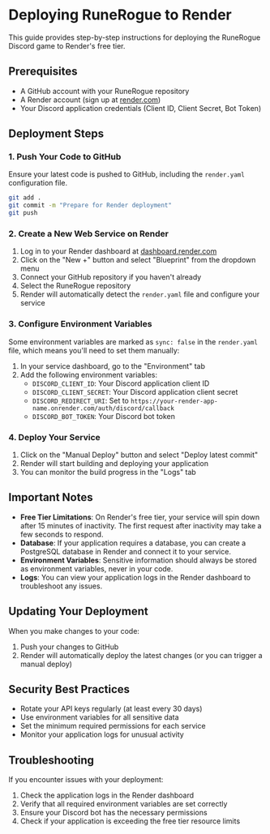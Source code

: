 # Deploying RuneRogue to Render

This guide provides step-by-step instructions for deploying the RuneRogue Discord game to Render's free tier.

## Prerequisites

- A GitHub account with your RuneRogue repository
- A Render account (sign up at [render.com](https://render.com))
- Your Discord application credentials (Client ID, Client Secret, Bot Token)

## Deployment Steps

### 1. Push Your Code to GitHub

Ensure your latest code is pushed to GitHub, including the `render.yaml` configuration file.

```bash
git add .
git commit -m "Prepare for Render deployment"
git push
```

### 2. Create a New Web Service on Render

1. Log in to your Render dashboard at [dashboard.render.com](https://dashboard.render.com)
2. Click on the "New +" button and select "Blueprint" from the dropdown menu
3. Connect your GitHub repository if you haven't already
4. Select the RuneRogue repository
5. Render will automatically detect the `render.yaml` file and configure your service

### 3. Configure Environment Variables

Some environment variables are marked as `sync: false` in the `render.yaml` file, which means you'll need to set them manually:

1. In your service dashboard, go to the "Environment" tab
2. Add the following environment variables:
   - `DISCORD_CLIENT_ID`: Your Discord application client ID
   - `DISCORD_CLIENT_SECRET`: Your Discord application client secret
   - `DISCORD_REDIRECT_URI`: Set to `https://your-render-app-name.onrender.com/auth/discord/callback`
   - `DISCORD_BOT_TOKEN`: Your Discord bot token

### 4. Deploy Your Service

1. Click on the "Manual Deploy" button and select "Deploy latest commit"
2. Render will start building and deploying your application
3. You can monitor the build progress in the "Logs" tab

## Important Notes

- **Free Tier Limitations**: On Render's free tier, your service will spin down after 15 minutes of inactivity. The first request after inactivity may take a few seconds to respond.
- **Database**: If your application requires a database, you can create a PostgreSQL database in Render and connect it to your service.
- **Environment Variables**: Sensitive information should always be stored as environment variables, never in your code.
- **Logs**: You can view your application logs in the Render dashboard to troubleshoot any issues.

## Updating Your Deployment

When you make changes to your code:

1. Push your changes to GitHub
2. Render will automatically deploy the latest changes (or you can trigger a manual deploy)

## Security Best Practices

- Rotate your API keys regularly (at least every 30 days)
- Use environment variables for all sensitive data
- Set the minimum required permissions for each service
- Monitor your application logs for unusual activity

## Troubleshooting

If you encounter issues with your deployment:

1. Check the application logs in the Render dashboard
2. Verify that all required environment variables are set correctly
3. Ensure your Discord bot has the necessary permissions
4. Check if your application is exceeding the free tier resource limits
